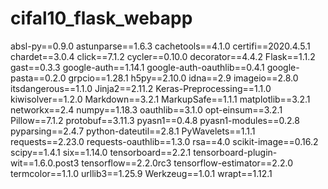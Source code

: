 # cifal10_flask_webapp

absl-py==0.9.0
astunparse==1.6.3
cachetools==4.1.0
certifi==2020.4.5.1
chardet==3.0.4
click==7.1.2
cycler==0.10.0
decorator==4.4.2
Flask==1.1.2
gast==0.3.3
google-auth==1.14.1
google-auth-oauthlib==0.4.1
google-pasta==0.2.0
grpcio==1.28.1
h5py==2.10.0
idna==2.9
imageio==2.8.0
itsdangerous==1.1.0
Jinja2==2.11.2
Keras-Preprocessing==1.1.0
kiwisolver==1.2.0
Markdown==3.2.1
MarkupSafe==1.1.1
matplotlib==3.2.1
networkx==2.4
numpy==1.18.3
oauthlib==3.1.0
opt-einsum==3.2.1
Pillow==7.1.2
protobuf==3.11.3
pyasn1==0.4.8
pyasn1-modules==0.2.8
pyparsing==2.4.7
python-dateutil==2.8.1
PyWavelets==1.1.1
requests==2.23.0
requests-oauthlib==1.3.0
rsa==4.0
scikit-image==0.16.2
scipy==1.4.1
six==1.14.0
tensorboard==2.2.1
tensorboard-plugin-wit==1.6.0.post3
tensorflow==2.2.0rc3
tensorflow-estimator==2.2.0
termcolor==1.1.0
urllib3==1.25.9
Werkzeug==1.0.1
wrapt==1.12.1
